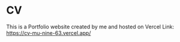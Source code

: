 # CV
This is a Portfolio website created by me and hosted on Vercel
Link: https://cv-mu-nine-63.vercel.app/
